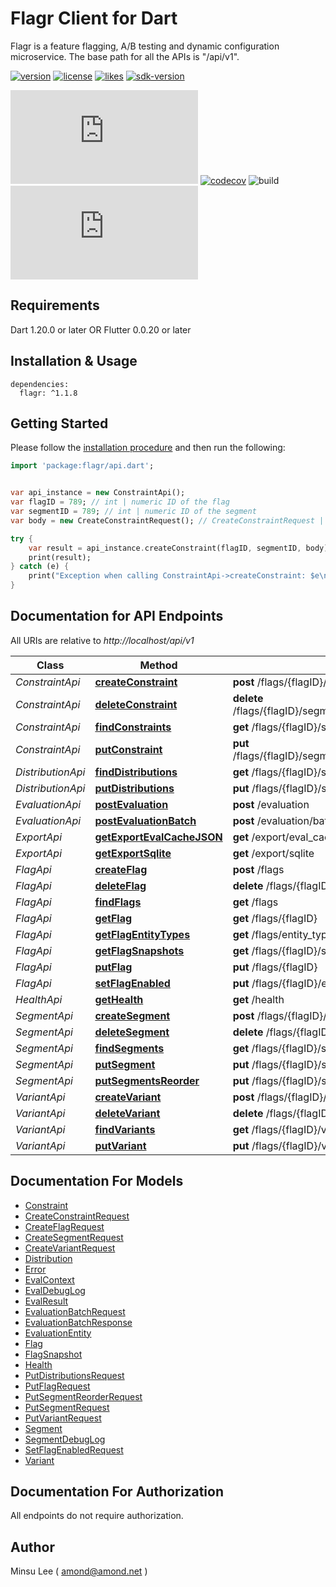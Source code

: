 # Flagr Client for Dart
Flagr is a feature flagging, A/B testing and dynamic configuration microservice. The base path for all the APIs is \"/api/v1\".


[![version](https://badgen.net/pub/v/flagr)](https://github.com/amondnet/flagr.dart)
[![license](https://badgen.net/pub/license/flagr)](https://github.com/amondnet/flagr.dart)
[![likes](https://badgen.net/pub/likes/flagr)](https://github.com/amondnet/flagr.dart)
[![sdk-version](https://badgen.net/pub/sdk-version/flagr)](https://github.com/amondnet/flagr.dart)

[![MIT](https://badgen.net/github/license/amondnet/flagr.dart)](https://github.com/amondnet/flagr.dart)
[![codecov](https://codecov.io/gh/amondnet/flagr.dart/branch/master/graph/badge.svg)](https://codecov.io/gh/amondnet/flagr.dart)
![build](https://github.com/amondnet/flagr.dart/workflows/build/badge.svg)
![check](https://badgen.net/github/checks/amondnet/flagr.dart)

## Requirements

Dart 1.20.0 or later OR Flutter 0.0.20 or later

## Installation & Usage

```
dependencies:
  flagr: ^1.1.8
```

## Getting Started

Please follow the [installation procedure](#installation--usage) and then run the following:

```dart
import 'package:flagr/api.dart';


var api_instance = new ConstraintApi();
var flagID = 789; // int | numeric ID of the flag
var segmentID = 789; // int | numeric ID of the segment
var body = new CreateConstraintRequest(); // CreateConstraintRequest | create a constraint

try {
    var result = api_instance.createConstraint(flagID, segmentID, body);
    print(result);
} catch (e) {
    print("Exception when calling ConstraintApi->createConstraint: $e\n");
}

```

## Documentation for API Endpoints

All URIs are relative to *http://localhost/api/v1*

Class | Method | HTTP request | Description
------------ | ------------- | ------------- | -------------
*ConstraintApi* | [**createConstraint**](doc//ConstraintApi.md#createconstraint) | **post** /flags/{flagID}/segments/{segmentID}/constraints | 
*ConstraintApi* | [**deleteConstraint**](doc//ConstraintApi.md#deleteconstraint) | **delete** /flags/{flagID}/segments/{segmentID}/constraints/{constraintID} | 
*ConstraintApi* | [**findConstraints**](doc//ConstraintApi.md#findconstraints) | **get** /flags/{flagID}/segments/{segmentID}/constraints | 
*ConstraintApi* | [**putConstraint**](doc//ConstraintApi.md#putconstraint) | **put** /flags/{flagID}/segments/{segmentID}/constraints/{constraintID} | 
*DistributionApi* | [**findDistributions**](doc//DistributionApi.md#finddistributions) | **get** /flags/{flagID}/segments/{segmentID}/distributions | 
*DistributionApi* | [**putDistributions**](doc//DistributionApi.md#putdistributions) | **put** /flags/{flagID}/segments/{segmentID}/distributions | 
*EvaluationApi* | [**postEvaluation**](doc//EvaluationApi.md#postevaluation) | **post** /evaluation | 
*EvaluationApi* | [**postEvaluationBatch**](doc//EvaluationApi.md#postevaluationbatch) | **post** /evaluation/batch | 
*ExportApi* | [**getExportEvalCacheJSON**](doc//ExportApi.md#getexportevalcachejson) | **get** /export/eval_cache/json | 
*ExportApi* | [**getExportSqlite**](doc//ExportApi.md#getexportsqlite) | **get** /export/sqlite | 
*FlagApi* | [**createFlag**](doc//FlagApi.md#createflag) | **post** /flags | 
*FlagApi* | [**deleteFlag**](doc//FlagApi.md#deleteflag) | **delete** /flags/{flagID} | 
*FlagApi* | [**findFlags**](doc//FlagApi.md#findflags) | **get** /flags | 
*FlagApi* | [**getFlag**](doc//FlagApi.md#getflag) | **get** /flags/{flagID} | 
*FlagApi* | [**getFlagEntityTypes**](doc//FlagApi.md#getflagentitytypes) | **get** /flags/entity_types | 
*FlagApi* | [**getFlagSnapshots**](doc//FlagApi.md#getflagsnapshots) | **get** /flags/{flagID}/snapshots | 
*FlagApi* | [**putFlag**](doc//FlagApi.md#putflag) | **put** /flags/{flagID} | 
*FlagApi* | [**setFlagEnabled**](doc//FlagApi.md#setflagenabled) | **put** /flags/{flagID}/enabled | 
*HealthApi* | [**getHealth**](doc//HealthApi.md#gethealth) | **get** /health | 
*SegmentApi* | [**createSegment**](doc//SegmentApi.md#createsegment) | **post** /flags/{flagID}/segments | 
*SegmentApi* | [**deleteSegment**](doc//SegmentApi.md#deletesegment) | **delete** /flags/{flagID}/segments/{segmentID} | 
*SegmentApi* | [**findSegments**](doc//SegmentApi.md#findsegments) | **get** /flags/{flagID}/segments | 
*SegmentApi* | [**putSegment**](doc//SegmentApi.md#putsegment) | **put** /flags/{flagID}/segments/{segmentID} | 
*SegmentApi* | [**putSegmentsReorder**](doc//SegmentApi.md#putsegmentsreorder) | **put** /flags/{flagID}/segments/reorder | 
*VariantApi* | [**createVariant**](doc//VariantApi.md#createvariant) | **post** /flags/{flagID}/variants | 
*VariantApi* | [**deleteVariant**](doc//VariantApi.md#deletevariant) | **delete** /flags/{flagID}/variants/{variantID} | 
*VariantApi* | [**findVariants**](doc//VariantApi.md#findvariants) | **get** /flags/{flagID}/variants | 
*VariantApi* | [**putVariant**](doc//VariantApi.md#putvariant) | **put** /flags/{flagID}/variants/{variantID} | 


## Documentation For Models

 - [Constraint](doc//Constraint.md)
 - [CreateConstraintRequest](doc//CreateConstraintRequest.md)
 - [CreateFlagRequest](doc//CreateFlagRequest.md)
 - [CreateSegmentRequest](doc//CreateSegmentRequest.md)
 - [CreateVariantRequest](doc//CreateVariantRequest.md)
 - [Distribution](doc//Distribution.md)
 - [Error](doc//Error.md)
 - [EvalContext](doc//EvalContext.md)
 - [EvalDebugLog](doc//EvalDebugLog.md)
 - [EvalResult](doc//EvalResult.md)
 - [EvaluationBatchRequest](doc//EvaluationBatchRequest.md)
 - [EvaluationBatchResponse](doc//EvaluationBatchResponse.md)
 - [EvaluationEntity](doc//EvaluationEntity.md)
 - [Flag](doc//Flag.md)
 - [FlagSnapshot](doc//FlagSnapshot.md)
 - [Health](doc//Health.md)
 - [PutDistributionsRequest](doc//PutDistributionsRequest.md)
 - [PutFlagRequest](doc//PutFlagRequest.md)
 - [PutSegmentReorderRequest](doc//PutSegmentReorderRequest.md)
 - [PutSegmentRequest](doc//PutSegmentRequest.md)
 - [PutVariantRequest](doc//PutVariantRequest.md)
 - [Segment](doc//Segment.md)
 - [SegmentDebugLog](doc//SegmentDebugLog.md)
 - [SetFlagEnabledRequest](doc//SetFlagEnabledRequest.md)
 - [Variant](doc//Variant.md)


## Documentation For Authorization

 All endpoints do not require authorization.


## Author

Minsu Lee ( amond@amond.net )



